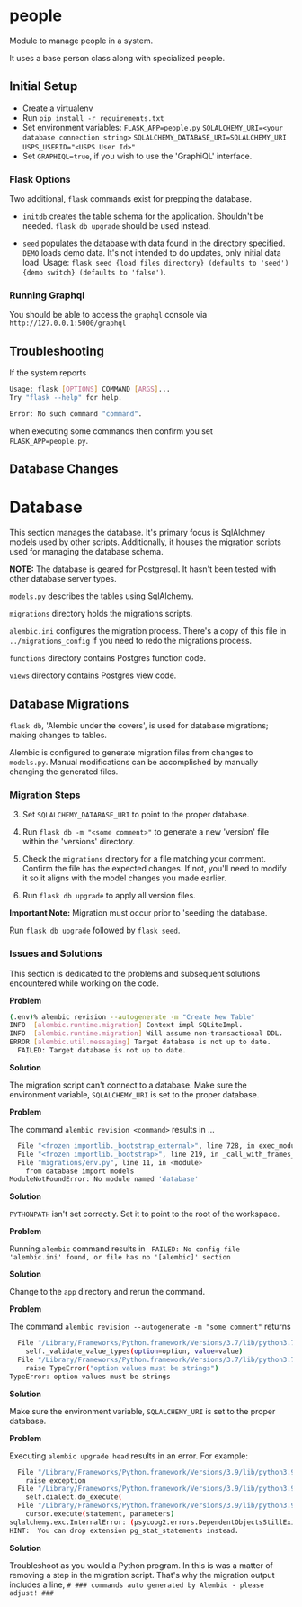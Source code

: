 # people

Module to manage people in a system.

It uses a base person class along with specialized people.

## Initial Setup

-   Create a virtualenv
-   Run `pip install -r requirements.txt`
-   Set environment variables:
        `FLASK_APP=people.py`
        `SQLALCHEMY_URI=<your database connection string>`
        `SQLALCHEMY_DATABASE_URI=SQLALCHEMY_URI`
        `USPS_USERID="<USPS User Id>"`
-   Set `GRAPHIQL=true`, if you wish to use the 'GraphiQL' interface.

### Flask Options

Two additional, `flask` commands exist for prepping the database.

-   `initdb` creates the table schema for the application. Shouldn't be needed. `flask db upgrade` should be used instead.

-   `seed` populates the database with data found in the directory specified. `DEMO` loads demo data. It's not intended to do updates, only initial data load.
    Usage: `flask seed {load files directory} (defaults to 'seed') {demo switch} (defaults to 'false')`.

### Running Graphql

You should be able to access the `graphql` console via `http://127.0.0.1:5000/graphql`


## Troubleshooting

If the system reports

```bash
Usage: flask [OPTIONS] COMMAND [ARGS]...
Try "flask --help" for help.

Error: No such command "command".
```

when executing some commands then confirm you set `FLASK_APP=people.py`.

## Database Changes

# Database

This section manages the database. It's primary focus is SqlAlchmey models used by other scripts. Additionally, it houses the migration scripts used for managing the database schema. 

**NOTE:** The database is geared for Postgresql. It hasn't been tested with other database server types.


`models.py` describes the tables using SqlAlchemy.

`migrations` directory holds the migrations scripts.

`alembic.ini` configures the migration process. There's a copy of this file in `../migrations_config` if you need to redo the migrations process.

`functions` directory contains Postgres function code.

`views` directory contains Postgres view code.

## Database Migrations

`flask db`, 'Alembic under the covers', is used for database migrations; making changes to tables.

Alembic is configured to generate migration files from changes to `models.py`. Manual modifications can be accomplished by manually changing the generated files.

### Migration Steps

3. Set `SQLALCHEMY_DATABASE_URI` to point to the proper database.

4. Run `flask db -m "<some comment>"` to generate a new 'version' file within the 'versions' directory.

5. Check the `migrations` directory for a file matching your comment. Confirm the file has the expected changes. If not, you'll need to modify it so it aligns with the model changes you made earlier. 

6. Run `flask db upgrade` to apply all version files.

**Important Note:** Migration must occur prior to 'seeding the database.

Run `flask db upgrade` followed by `flask seed`.


### Issues and Solutions

This section is dedicated to the problems and subsequent solutions encountered while working on the code.

**Problem**

```bash
(.env)% alembic revision --autogenerate -m "Create New Table"
INFO  [alembic.runtime.migration] Context impl SQLiteImpl.
INFO  [alembic.runtime.migration] Will assume non-transactional DDL.
ERROR [alembic.util.messaging] Target database is not up to date.
  FAILED: Target database is not up to date.
```

**Solution**

The migration script can't connect to a database. Make sure the environment variable, `SQLALCHEMY_URI` is set to the proper database.

**Problem**

The command `alembic revision <command>` results in ...

```bash
  File "<frozen importlib._bootstrap_external>", line 728, in exec_module
  File "<frozen importlib._bootstrap>", line 219, in _call_with_frames_removed
  File "migrations/env.py", line 11, in <module>
    from database import models
ModuleNotFoundError: No module named 'database'
```

**Solution**

`PYTHONPATH` isn't set correctly. Set it to point to the root of the workspace.

**Problem**

Running `alembic` command results in ` FAILED: No config file 'alembic.ini' found, or file has no '[alembic]' section`

**Solution**

Change to the `app` directory and rerun the command.

**Problem**

The command `alembic revision --autogenerate -m "some comment"` returns

```bash
  File "/Library/Frameworks/Python.framework/Versions/3.7/lib/python3.7/configparser.py", line 1197, in set
    self._validate_value_types(option=option, value=value)
  File "/Library/Frameworks/Python.framework/Versions/3.7/lib/python3.7/configparser.py", line 1182, in _validate_value_types
    raise TypeError("option values must be strings")
TypeError: option values must be strings
```

**Solution**

Make sure the environment variable, `SQLALCHEMY_URI` is set to the proper database.

**Problem**

Executing `alembic upgrade head` results in an error. For example:

``` bash 
  File "/Library/Frameworks/Python.framework/Versions/3.9/lib/python3.9/site-packages/sqlalchemy/util/compat.py", line 207, in raise_
    raise exception
  File "/Library/Frameworks/Python.framework/Versions/3.9/lib/python3.9/site-packages/sqlalchemy/engine/base.py", line 1771, in _execute_context
    self.dialect.do_execute(
  File "/Library/Frameworks/Python.framework/Versions/3.9/lib/python3.9/site-packages/sqlalchemy/engine/default.py", line 717, in do_execute
    cursor.execute(statement, parameters)
sqlalchemy.exc.InternalError: (psycopg2.errors.DependentObjectsStillExist) cannot drop view pg_stat_statements because extension pg_stat_statements requires it
HINT:  You can drop extension pg_stat_statements instead.
```

**Solution**

Troubleshoot as you would a Python program. In this is was a matter of removing a step in the migration script. That's why the migration output includes a line, `# ### commands auto generated by Alembic - please adjust! ###`
